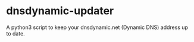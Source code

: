 # dnsdynamic-updater
A python3 script to keep your dnsdynamic.net (Dynamic DNS) address up to date.
